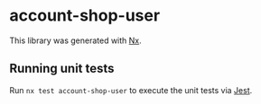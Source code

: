 # account-shop-user

This library was generated with [Nx](https://nx.dev).

## Running unit tests

Run `nx test account-shop-user` to execute the unit tests via [Jest](https://jestjs.io).
